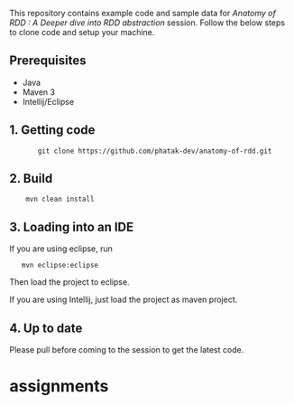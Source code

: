 This repository contains example code and sample data for *Anatomy of RDD : A Deeper dive into RDD abstraction* session.
Follow the below steps to clone code and setup your machine.


## Prerequisites

* Java
* Maven 3
* Intellij/Eclipse

## 1. Getting code

           git clone https://github.com/phatak-dev/anatomy-of-rdd.git


## 2. Build

        mvn clean install


## 3. Loading into an IDE

  If you are using eclipse, run

       mvn eclipse:eclipse

  Then load the project to eclipse.

  If you are using Intellij, just load the project as maven project.


## 4. Up to date

Please pull before coming to the session to get the latest code.

# assignments
